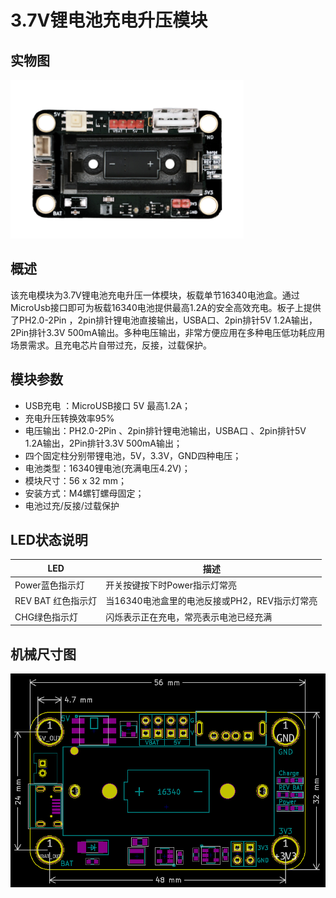# 3.7V锂电池充电升压模块

## 实物图

![实物图](3.7V_Battery_Module/3.7V_Battery_Module.png)

## 概述
​		该充电模块为3.7V锂电池充电升压一体模块，板载单节16340电池盒。通过MicroUsb接口即可为板载16340电池提供最高1.2A的安全高效充电。板子上提供了PH2.0-2Pin ，2pin排针锂电池直接输出，USBA口、2pin排针5V 1.2A输出，2Pin排针3.3V 500mA输出。多种电压输出，非常方便应用在多种电压低功耗应用场景需求。且充电芯片自带过充，反接，过载保护。


## 模块参数	

-  USB充电 ：MicroUSB接口 5V 最高1.2A；
-  充电升压转换效率95%
-  电压输出：PH2.0-2Pin 、2pin排针锂电池输出，USBA口 、2pin排针5V 1.2A输出，2Pin排针3.3V 500mA输出；
-  四个固定柱分别带锂电池，5V，3.3V，GND四种电压；
- 电池类型：16340锂电池(充满电压4.2V)；
- 模块尺寸：56 x 32 mm；
- 安装方式：M4螺钉螺母固定；
- 电池过充/反接/过载保护

## LED状态说明

| LED                | 描述                                          |
| ------------------ | --------------------------------------------- |
| Power蓝色指示灯    | 开关按键按下时Power指示灯常亮                 |
| REV BAT 红色指示灯 | 当16340电池盒里的电池反接或PH2，REV指示灯常亮 |
| CHG绿色指示灯      | 闪烁表示正在充电，常亮表示电池已经充满        |



## 机械尺寸图

![机械尺寸图](3.7V_Battery_Module/3.7V_Battery_Module_assembly.png)



